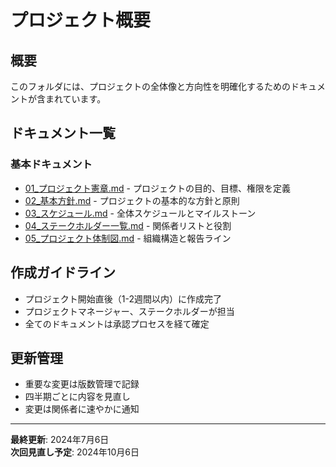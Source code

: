 # プロジェクト概要

## 概要
このフォルダには、プロジェクトの全体像と方向性を明確化するためのドキュメントが含まれています。

## ドキュメント一覧

### 基本ドキュメント
- [01_プロジェクト憲章.md](./01_プロジェクト憲章.md) - プロジェクトの目的、目標、権限を定義
- [02_基本方針.md](./02_基本方針.md) - プロジェクトの基本的な方針と原則
- [03_スケジュール.md](./03_スケジュール.md) - 全体スケジュールとマイルストーン
- [04_ステークホルダー一覧.md](./04_ステークホルダー一覧.md) - 関係者リストと役割
- [05_プロジェクト体制図.md](./05_プロジェクト体制図.md) - 組織構造と報告ライン

## 作成ガイドライン
- プロジェクト開始直後（1-2週間以内）に作成完了
- プロジェクトマネージャー、ステークホルダーが担当
- 全てのドキュメントは承認プロセスを経て確定

## 更新管理
- 重要な変更は版数管理で記録
- 四半期ごとに内容を見直し
- 変更は関係者に速やかに通知

---
**最終更新**: 2024年7月6日  
**次回見直し予定**: 2024年10月6日
